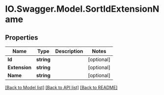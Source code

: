 # IO.Swagger.Model.SortIdExtensionName
## Properties

Name | Type | Description | Notes
------------ | ------------- | ------------- | -------------
**Id** | **string** |  | [optional] 
**Extension** | **string** |  | [optional] 
**Name** | **string** |  | [optional] 

[[Back to Model list]](../README.md#documentation-for-models) [[Back to API list]](../README.md#documentation-for-api-endpoints) [[Back to README]](../README.md)

